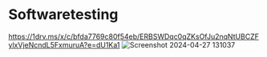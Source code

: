 # Softwaretesting
https://1drv.ms/x/c/bfda7769c80f54eb/ERBSWDqc0qZKsOfJu2nqNtUBCZFylxVjeNcndL5FxmuruA?e=dU1Ka1
![Screenshot 2024-04-27 131037](https://github.com/Cricket1289/Softwaretesting/assets/158121807/620947c0-6f77-426f-b35c-a3a45d5b44a5)
